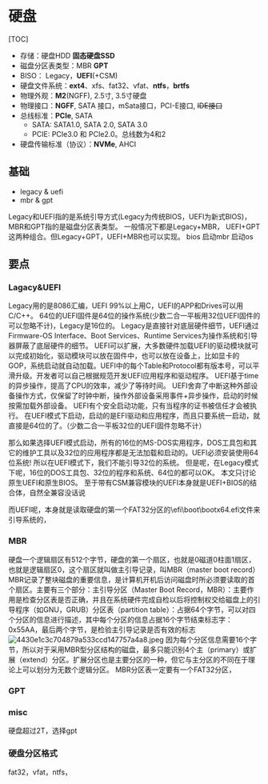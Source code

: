 # 硬盘

[TOC]


- 存储：硬盘HDD **固态硬盘SSD** 
- 磁盘分区表类型：MBR **GPT**
- BISO： Legacy，**UEFI**(+CSM)
- 硬盘文件系统：**ext4**、xfs、fat32、vfat、**ntfs**，**brtfs**
- 物理外观：**M2**(NGFF), 2.5寸, 3.5寸硬盘
- 物理接口：**NGFF**, SATA 接口，mSata接口，PCI-E接口, ~~IDE接口~~
- 总线标准：**PCIe**, SATA
    - SATA: SATA1.0, SATA 2.0, SATA 3.0
    - PCIE: PCIe3.0 和 PCIe2.0。总线数为4和2
- 硬盘传输标准（协议）：**NVMe**, AHCI


## 基础

* legacy & uefi
* mbr & gpt

Legacy和UEFI指的是系统引导方式(Legacy为传统BIOS，UEFI为新式BIOS)，MBR和GPT指的是磁盘分区表类型。
一般情况下都是Legacy+MBR， UEFI+GPT这两种组合。但Legacy+GPT，UEFI+MBR也可以实现。
bios 启动mbr 启动os
## 要点
### Lagacy&UEFI
Legacy用的是8086汇编，UEFI 99%以上用C，UEFI的APP和Drives可以用C/C++。
64位的UEFI固件是64位的操作系统(少数二合一平板用32位UEFI固件的可以忽略不计)，Legacy是16位的。
Legacy是直接针对底层硬件细节，UEFI通过Firmware-OS Interface、Boot Services、Runtime Services为操作系统和引导器屏蔽了底层硬件的细节。
UEFI可以扩展，大多数硬件加载UEFI的驱动模块就可以完成初始化，驱动模块可以放在固件中，也可以放在设备上，比如显卡的GOP，系统启动就自动加载。UEFI中的每个Table和Protocol都有版本号，可以平滑升级。开发者可以自己根据规范开发UEFI应用程序和驱动程序。
UEFI基于time的异步操作，提高了CPU的效率，减少了等待时间。
UEFI舍弃了中断这种外部设备操作方式，仅保留了时钟中断，操作外部设备采用事件+异步操作，启动的时候按需加载外部设备。
UEFI有个安全启动功能，只有当程序的证书被信任才会被执行。
在UEFI模式下启动，启动的是EFI驱动和应用程序，而且只要系统一启动，就直接是64位的了。（少数二合一平板32位的UEFI固件忽略不计）

那么如果选择UEFI模式启动，所有的16位的MS-DOS实用程序，DOS工具包和其它的维护工具以及32位的应用程序都是无法加载和启动的。UEFI必须安装使用64位系统!
所以在UEFI模式下，我们不能引导32位的系统。
但是呢，在Legacy模式下呢，16位的DOS工具包、32位的程序和系统、64位的都可以OK。
本文只讨论原生UEFI和原生BIOS。
至于带有CSM兼容模块的UEFI本身就是UEFI+BIOS的结合体，自然全兼容没话说


而UEFI呢，本身就是读取硬盘的第一个FAT32分区的\efi\boot\bootx64.efi文件来引导系统的，


### MBR
硬盘一个逻辑扇区有512个字节，硬盘的第一个扇区，也就是0磁道0柱面1扇区，也就是逻辑扇区0，这个扇区就叫做主引导记录，叫MBR（master boot record）MBR记录了整块磁盘的重要信息，是计算机开机后访问磁盘时所必须要读取的首个扇区。主要有三个部分：主引导分区（Master Boot Record，MBR）：主要作用是检查分区表是否正确，并且在系统硬件完成自检以后将控制权交给磁盘上的引导程序（如GNU，GRUB）分区表（partition table）：占据64个字节，可以对四个分区的信息进行描述，其中每个分区的信息占据16个字节结束标志字：0x55AA，最后两个字节，是检验主引导记录是否有效的标志![4430e1c3c704879a533ccd147757a4a8.jpeg](en-resource://database/7047:1)
因为每个分区信息需要16个字节，所以对于采用MBR型分区结构的磁盘，最多只能识别4个主（primary）或扩展（extend）分区。扩展分区也是主要分区的一种，但它与主分区的不同在于理论上可以划分为无数个逻辑分区。
MBR分区表一定要有一个FAT32分区，

### GPT




### misc
硬盘超过2T，选择gpt

### 硬盘分区格式
fat32，vfat，ntfs，

